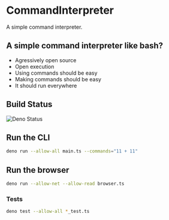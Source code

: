 # CommandInterpreter
A simple command interpreter.

## A simple command interpreter like bash?
- Agressively open source
- Open execution
- Using commands should be easy
- Making commands should be easy
- It should run everywhere

## Build Status
![Deno Status](https://github.com/curtcox/CommandInterpreter/actions/workflows/deno.yml/badge.svg)

## Run the CLI
```bash
deno run --allow-all main.ts --commands="11 + 11"
```

## Run the browser
```bash
deno run --allow-net --allow-read browser.ts
```

### Tests
```bash
deno test --allow-all *_test.ts 
```
